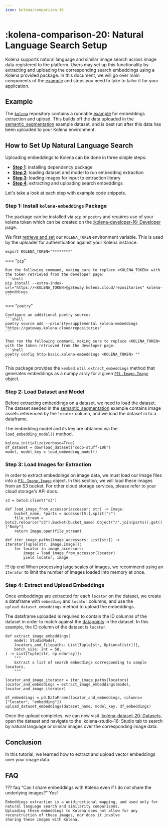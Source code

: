 ```yaml
---
icon: kolena/comparison-16
---
```


# :kolena-comparison-20: Natural Language Search Setup

Kolena supports natural language and similar image search
across image data registered to the platform.
Users may set up this functionality by extracting and
uploading the corresponding search embeddings using a Kolena provided package.
In this document, we will go over main components of the [example](#example)
and steps you need to take to tailor it for your application.

## Example

The [`kolena`](https://github.com/kolenaIO/kolena) repository contains a runnable
[example](https://github.com/kolenaIO/kolena/tree/trunk/examples/dataset/search_embeddings) for embeddings extraction and
upload. This builds off the data uploaded in the
[semantic_segmentation](https://github.com/kolenaIO/kolena/tree/trunk/examples/dataset/semantic_segmentation)
example dataset, and is best run after this data has been uploaded to your Kolena environment.

## How to Set Up Natural Language Search

Uploading embeddings to Kolena can be done in three simple steps:

- [**Step 1**](#step-1-install-kolena-embeddings-package): installing dependency package
- [**Step 2**](#step-2-load-dataset-and-model): loading dataset and model to run embedding extraction
- [**Step 3**](#step-3-load-images-for-extraction): loading images for input to extraction library
- [**Step 4**](#step-4-extract-and-upload-embeddings): extracting and uploading search embeddings

Let's take a look at each step with example code snippets.

### Step 1: Install `kolena-embeddings` Package

The package can be installed via `pip` or `poetry` and requires use of your kolena token which can be created
on the [:kolena-developer-16: Developer](https://app.kolena.io/redirect/developer) page.

We first [retrieve and set](../../installing-kolena.md#initialization) our `KOLENA_TOKEN` environment variable.
This is used by the uploader for authentication against your Kolena instance.

```shell
export KOLENA_TOKEN="********"
```

=== "`pip`"

    Run the following command, making sure to replace <KOLENA_TOKEN> with the token retrieved from the developer page:
    ```shell
    pip install --extra-index-url="https://<KOLENA_TOKEN>@gateway.kolena.cloud/repositories" kolena-embeddings
    ```

=== "`poetry`"

    Configure an additional poetry source:
    ```shell
    poetry source add --priority=supplemental kolena-embeddings "https://gateway.kolena.cloud/repositories"
    ```

    Then run the following command, making sure to replace <KOLENA_TOKEN> with the token retrieved from the developer page:
    ```shell
    poetry config http-basic.kolena-embeddings <KOLENA_TOKEN> ""
    ```

This package provides the `kembed.util.extract_embeddings` method that generates
embeddings as a numpy array for a given [`PIL.Image.Image`](https://pillow.readthedocs.io/en/stable/reference/Image.html#PIL.Image.Image)
object.

### Step 2: Load Dataset and Model

Before extracting embeddings on a dataset, we need to load the dataset. The dataset
seeded in the [semantic_segmentation](https://github.com/kolenaIO/kolena/tree/trunk/examples/dataset/semantic_segmentation)
example contains image assets referenced by the `locator`
column, and we load the dataset in to a dataframe.

The embedding model and its key are obtained via the `load_embedding_model()` method.

```{.python .no-copy}
kolena.initialize(verbose=True)
df_dataset = download_dataset("coco-stuff-10k")
model, model_key = load_embedding_model()
```

### Step 3: Load Images for Extraction

In order to extract embeddings on image data, we must load our image files into a
[`PIL.Image.Image`](https://pillow.readthedocs.io/en/stable/reference/Image.html#PIL.Image.Image) object.
In this section, we will load these images from an S3 bucket.
For other cloud storage services, please refer to your cloud storage's API docs.

```{.python .no-copy}
s3 = boto3.client("s3")

def load_image_from_accessor(accessor: str) -> Image:
    bucket_name, *parts = accessor[5:].split("/")
    file_stream = boto3.resource("s3").Bucket(bucket_name).Object("/".join(parts)).get()["Body"]
    return Image.open(file_stream)

def iter_image_paths(image_accessors: List[str]) -> Iterator[Tuple[str, Image.Image]]:
    for locator in image_accessors:
        image = load_image_from_accessor(locator)
        yield locator, image
```

!!! tip end
    When processing large scales of images, we recommend using an `Iterator` to limit the number
    of images loaded into memory at once.

### Step 4: Extract and Upload Embeddings

Once embeddings are extracted for each `locator` on the dataset, we create a dataframe with
`embedding` and `locator` columns, and use the `upload_dataset_embeddings` method to upload
the embeddings.

The dataframe uploaded is required to contain the ID columns of the dataset in order to
match against the [datapoints](../core-concepts/dataset.md/#datapoints) in the dataset.
In this example, the ID column of the dataset is `locator`.

```{.python .no-copy}
def extract_image_embeddings(
    model: StudioModel,
    locators_and_filepaths: List[Tuple[str, Optional[str]]],
    batch_size: int = 50,
) -> List[Tuple[str, np.ndarray]]:
    """
    Extract a list of search embeddings corresponding to sample locators.
    """

locator_and_image_iterator = iter_image_paths(locators)
locator_and_embeddings = extract_image_embeddings(model, locator_and_image_iterator)

df_embeddings = pd.DataFrame(locator_and_embeddings, columns=["locator", "embedding"])
upload_dataset_embeddings(dataset_name, model_key, df_embeddings)
```

Once the upload completes, we can now visit [:kolena-dataset-20: Datasets](https://app.kolena.io/redirect/datasets),
open the dataset and navigate to the <nobr>:kolena-studio-16: Studio</nobr> tab to search
by natural language or similar images over the corresponding image data.

## Conclusion

In this tutorial, we learned how to extract and upload vector embeddings over your image data.

## FAQ

??? faq "Can I share embeddings with Kolena even if I do not share the underlying images?"
    Yes!

    Embeddings extraction is a unidirectional mapping, and used only for natural language search and similarity comparisons.
    Uploading these embeddings to Kolena does not allow for any reconstruction of these images, nor does it involve
    sharing these images with Kolena.
